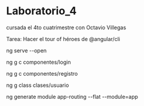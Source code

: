 # Laboratorio_4
cursada el 4to cuatrimestre con Octavio Villegas

Tarea: Hacer el tour of héroes de @angular/cli

ng serve --open

ng g c componentes/login

ng g c componentes/registro

ng g class clases/usuario

ng generate module app-routing --flat --module=app
